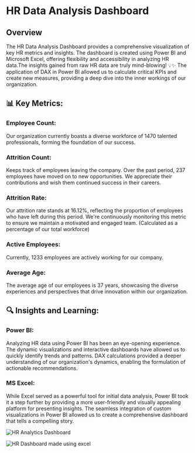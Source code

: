 # HR Data Analysis Dashboard

## Overview

The HR Data Analysis Dashboard provides a comprehensive visualization of key HR metrics and insights. The dashboard is created using Power BI and Microsoft Excel, offering flexibility and accessibility in analyzing HR data.The insights gained from raw HR data are truly mind-blowing! 💡✨ The application of DAX in Power BI allowed us to calculate critical KPIs and create new measures, providing a deep dive into the inner workings of our organization.

## 📊 Key Metrics:

### Employee Count:
Our organization currently boasts a diverse workforce of 1470 talented professionals, forming the foundation of our success.

### Attrition Count:
Keeps track of employees leaving the company. Over the past period, 237 employees have moved on to new opportunities. We appreciate their contributions and wish them continued success in their careers.

### Attrition Rate:
Our attrition rate stands at 16.12%, reflecting the proportion of employees who have left during this period. We're continuously monitoring this metric to ensure we maintain a motivated and engaged team. (Calculated as a percentage of our total workforce)

### Active Employees:
Currently, 1233 employees are actively working for our company.

### Average Age:
The average age of our employees is 37 years, showcasing the diverse experiences and perspectives that drive innovation within our organization.

## 🔍 Insights and Learning:

### Power BI:
Analyzing HR data using Power BI has been an eye-opening experience. The dynamic visualizations and interactive dashboards have allowed us to quickly identify trends and patterns. DAX calculations provided a deeper understanding of our organization's dynamics, enabling the formulation of actionable recommendations.

### MS Excel:
While Excel served as a powerful tool for initial data analysis, Power BI took it a step further by providing a more user-friendly and visually appealing platform for presenting insights. The seamless integration of custom visualizations in Power BI allowed us to create a comprehensive dashboard that tells a compelling story.




![HR Analytics Dashboard](https://github.com/RaveenaSoyal/HR-Analysis-Dashboard/assets/162892512/3ea49cc0-789d-4467-b83b-eda127c72bc2)

![HR Dashboard made using excel](https://github.com/RaveenaSoyal/HR-Analysis-Dashboard/assets/162892512/8c588467-8711-4ab6-bac3-a6e78b9d5b26)


